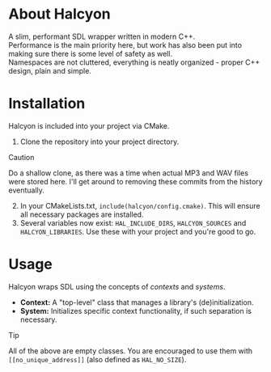 # About Halcyon
A slim, performant SDL wrapper written in modern C++.  
Performance is the main priority here, but work has also been put into making sure there is some level of safety as well.  
Namespaces are not cluttered, everything is neatly organized - proper C++ design, plain and simple.  

# Installation
Halcyon is included into your project via CMake.
1. Clone the repository into your project directory.
> [!CAUTION]
> Do a shallow clone, as there was a time when actual MP3 and WAV files were stored here. I'll get around to removing these commits from the history eventually.
2. In your CMakeLists.txt, `include(halcyon/config.cmake)`. This will ensure all necessary packages are installed.
3. Several variables now exist: `HAL_INCLUDE_DIRS`, `HALCYON_SOURCES` and `HALCYON_LIBRARIES`. Use these with your project and you're good to go.

# Usage
Halcyon wraps SDL using the concepts of *contexts* and *systems*.
- **Context:** A "top-level" class that manages a library's (de)initialization.
- **System:** Initializes specific context functionality, if such separation is necessary.
> [!TIP]
> All of the above are empty classes. You are encouraged to use them with `[[no_unique_address]]` (also defined as `HAL_NO_SIZE`).